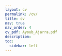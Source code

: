 ```yaml
---
layout: cv
permalink: /cv/
title: cv
nav: true
nav_order: 4
cv_pdf: Ayoub_Ajarra.pdf
description: 
toc:
  sidebar: left
---
```

